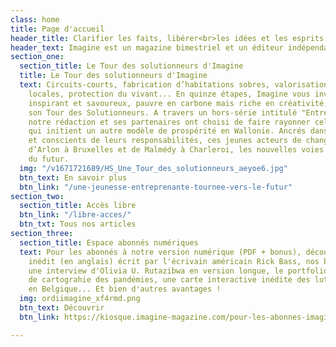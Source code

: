 ```yaml
---
class: home
title: Page d'accueil
header_title: Clarifier les faits, libérer<br>les idées et les esprits
header_text: Imagine est un magazine bimestriel et un éditeur indépendant depuis 2001.
section_one:
  section_title: Le Tour des solutionneurs d'Imagine
  title: Le Tour des solutionneurs d'Imagine
  text: Circuits-courts, fabrication d’habitations sobres, valorisation des ressources
    locales, protection du vivant... En quinze étapes, Imagine vous invite à un voyage
    inspirant et savoureux, pauvre en carbone mais riche en créativité, à travers
    son Tour des Solutionneurs. A travers un hors-série intitulé "Entreprenante jeunesse",
    notre rédaction et ses partenaires ont choisi de faire rayonner celles et ceux
    qui initient un autre modèle de prospérité en Wallonie. Ancrés dans leur époque
    et conscients de leurs responsabilités, ces jeunes acteurs de changement testent,
    d’Arlon à Bruxelles et de Malmédy à Charleroi, les nouvelles voies soutenables
    du futur.
  img: "/v1671721689/HS_Une_Tour_des_solutionneurs_aeyoe6.jpg"
  btn_text: En savoir plus
  btn_link: "/une-jeunesse-entreprenante-tournee-vers-le-futur"
section_two:
  section_title: Accès libre
  btn_link: "/libre-acces/"
  btn_txt: Tous nos articles
section_three:
  section_title: Espace abonnés numériques
  text: Pour les abonnés à notre version numérique (PDF + bonus), découvrez un texte
    inédit (en anglais) écrit par l'écrivain américain Rick Bass, nos baromètres égalité-diversité,
    une interview d'Olivia U. Rutazibwa en version longue, le portfolio d'un projet
    de cartograhie des pandémies, une carte interactive inédite des luttes environnementales
    en Belgique... Et bien d'autres avantages !
  img: ordiimagine_xf4rmd.png
  btn_text: Découvrir
  btn_link: https://kiosque.imagine-magazine.com/pour-les-abonnes-imagine/

---
```

